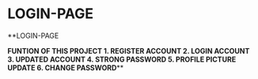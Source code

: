 # LOGIN-PAGE
**LOGIN-PAGE

**FUNTION OF THIS PROJECT
**1. REGISTER ACCOUNT**
**2. LOGIN ACCOUNT**
**3. UPDATED ACCOUNT**
**4. STRONG PASSWORD**
**5. PROFILE PICTURE UPDATE**
**6. CHANGE PASSWORD******

